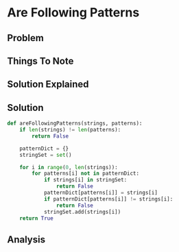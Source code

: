 # Are Following Patterns

## Problem

## Things To Note

## Solution Explained

## Solution

```python
def areFollowingPatterns(strings, patterns):
    if len(strings) != len(patterns):
        return False

    patternDict = {}
    stringSet = set()

    for i in range(0, len(strings)):
        for patterns[i] not in patternDict:
            if strings[i] in stringSet:
                return False
            patternDict[patterns[i]] = strings[i]
            if patternDict[patterns[i]] != strings[i]:
                return False
            stringSet.add(strings[i])
    return True
```

## Analysis